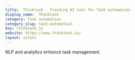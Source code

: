 ```yaml
---
title:  Thinktask - Trending AI tool for Task automation
display_name:  Thinktask
category: Task automation
category_slug: task-automation
key: thinktask_io
website: https://www.thinktask.io/
layout: aitool
---
```


NLP and analytics enhance task management.
